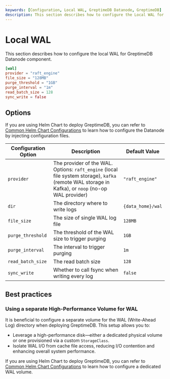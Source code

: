 ```yaml
---
keywords: [Configuration, Local WAL, GreptimeDB Datanode, GreptimeDB]
description: This section describes how to configure the Local WAL for GreptimeDB Datanode component.
---
```

# Local WAL

This section describes how to configure the local WAL for GreptimeDB Datanode component. 

```toml
[wal]
provider = "raft_engine"
file_size = "128MB"
purge_threshold = "1GB"
purge_interval = "1m"
read_batch_size = 128
sync_write = false
```

## Options

If you are using Helm Chart to deploy GreptimeDB, you can refer to [Common Helm Chart Configurations](/user-guide/deployments-administration/deploy-on-kubernetes/common-helm-chart-configurations.md) to learn how to configure the Datanode by injecting configuration files.

| Configuration Option | Description                                                                                                          | Default Value     |
| -------------------- | -------------------------------------------------------------------------------------------------------------------- | ----------------- |
| `provider`           | The provider of the WAL. Options: `raft_engine` (local file system storage), `kafka` (remote WAL storage in Kafka), or `noop` (no-op WAL provider) | `"raft_engine"`   |
| `dir`                | The directory where to write logs                                                                                    | `{data_home}/wal` |
| `file_size`          | The size of single WAL log file                                                                                      | `128MB`           |
| `purge_threshold`    | The threshold of the WAL size to trigger purging                                                                     | `1GB`             |
| `purge_interval`     | The interval to trigger purging                                                                                      | `1m`              |
| `read_batch_size`    | The read batch size                                                                                                  | `128`             |
| `sync_write`         | Whether to call fsync when writing every log                                                                         | `false`           |

## Best practices

### Using a separate High-Performance Volume for WAL
It is beneficial to configure a separate volume for the WAL (Write-Ahead Log) directory when deploying GreptimeDB. This setup allows you to:

- Leverage a high-performance disk—either a dedicated physical volume or one provisioned via a custom `StorageClass`.
- Isolate WAL I/O from cache file access, reducing I/O contention and enhancing overall system performance.

If you are using Helm Chart to deploy GreptimeDB, you can refer to [Common Helm Chart Configurations](/user-guide/deployments-administration/deploy-on-kubernetes/common-helm-chart-configurations.md) to learn how to configure a dedicated WAL volume.
